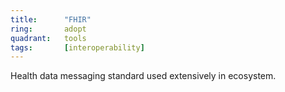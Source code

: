 ```yaml
---
title:      "FHIR"
ring:       adopt
quadrant:   tools
tags:       [interoperability]
---
```


Health data messaging standard used extensively in ecosystem.